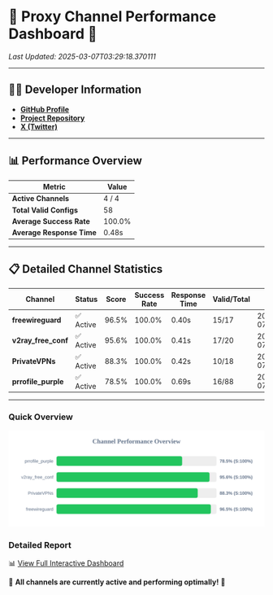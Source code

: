 # 🌟 Proxy Channel Performance Dashboard 🌟

_Last Updated: 2025-03-07T03:29:18.370111_

---

## 👩‍💻 Developer Information

- **[GitHub Profile](https://github.com/4n0nymou3)**  
- **[Project Repository](https://github.com/4n0nymou3/multi-proxy-config-fetcher)**  
- **[X (Twitter)](https://x.com/4n0nymou3)**  

---

## 📊 Performance Overview

| Metric                | Value       |
|-----------------------|-------------|
| **Active Channels**   | 4 / 4       |
| **Total Valid Configs** | 58          |
| **Average Success Rate** | 100.0%      |
| **Average Response Time** | 0.48s       |

---

## 📋 Detailed Channel Statistics

| Channel          | Status     | Score  | Success Rate | Response Time | Valid/Total | Last Success               |
|------------------|------------|--------|--------------|---------------|-------------|----------------------------|
| **freewireguard**  | ✅ Active  | 96.5%  | 100.0% | 0.40s         | 15/17       | 2025-03-07T03:29:18.368399 |
| **v2ray_free_conf**  | ✅ Active  | 95.6%  | 100.0% | 0.41s         | 17/20       | 2025-03-07T03:29:17.483049 |
| **PrivateVPNs**  | ✅ Active  | 88.3%  | 100.0% | 0.42s         | 10/18       | 2025-03-07T03:29:17.938008 |
| **prrofile_purple**  | ✅ Active  | 78.5%  | 100.0% | 0.69s         | 16/88       | 2025-03-07T03:29:17.044477 |

---

### Quick Overview
<div align="center">
  <a href="https://raw.githubusercontent.com/nullluser/NullRepo/refs/heads/main/assets/channel_stats_chart.svg">
    <img src="https://raw.githubusercontent.com/nullluser/NullRepo/refs/heads/main/assets/channel_stats_chart.svg" alt="Source Performance Statistics" width="800">
  </a>
</div>

### Detailed Report
📊 [View Full Interactive Dashboard](https://htmlpreview.github.io/?https://github.com/nullluser/NullRepo/blob/main/assets/performance_report.html)

🎉 **All channels are currently active and performing optimally!** 🎉
